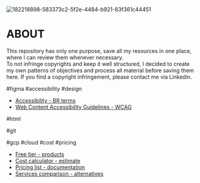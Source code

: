 ![182218898-583373c2-5f2e-4484-b921-83f361c44451](https://user-images.githubusercontent.com/105178616/201560133-b45ec763-0f6c-48b4-b4d2-c6b4dac549a0.png)
# ABOUT
This repository has only one purpose, save all my resources in one place, where I can review them whenever necessary.  
To not infringe copyrights and keep it well structured, I decided to create my own patterns of objectives and process all material before saving them here. If you find a copyright infringement, please contact me via Linkedin.


#figma #accessibility #design
- [Accessibility - BR terms](https://desculpenaoouvi.com.br/terminologias-atuais-para-falar-sobre-deficiencia/)
- [Web Content Accessibility Guidelines - WCAG](https://www.w3.org/WAI/standards-guidelines/wcag/)

#html

#git

#gcp #cloud #cost #pricing
- [Free tier - products](https://cloud.google.com/free)
- [Cost calculator - estimate](https://cloud.google.com/products/calculator)
- [Pricing list - documentation](https://cloud.google.com/pricing/list)
- [Services comparison - alternatives](https://cloud.google.com/free/docs/aws-azure-gcp-service-comparison)
